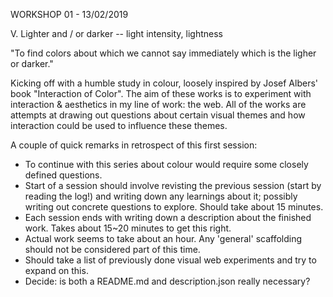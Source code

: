 WORKSHOP 01 - 13/02/2019

V. Lighter and / or darker -- light intensity, lightness

"To find colors about which we cannot say immediately which is the ligher or darker."

Kicking off with a humble study in colour, loosely inspired by Josef Albers' book "Interaction of Color". The aim of these works is to experiment with interaction & aesthetics in my line of work: the web. All of the works are attempts at drawing out questions about certain visual themes and how interaction could be used to influence these themes. 

A couple of quick remarks in retrospect of this first session:

- To continue with this series about colour would require some closely defined questions.
- Start of a session should involve revisting the previous session (start by reading the log!) and writing down any learnings about it; possibly writing out concrete questions to explore. Should take about 15 minutes.
- Each session ends with writing down a description about the finished work. Takes about 15~20 minutes to get this right.
- Actual work seems to take about an hour. Any 'general' scaffolding should not be considered part of this time. 
- Should take a list of previously done visual web experiments and try to expand on this. 
- Decide: is both a README.md and description.json really necessary?
